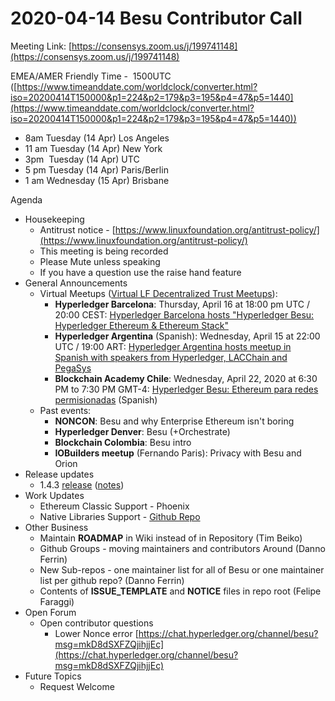 # 2020-04-14 Besu Contributor Call

Meeting Link: [https://consensys.zoom.us/j/199741148](https://consensys.zoom.us/j/199741148)

EMEA/AMER Friendly Time -  1500UTC ([https://www.timeanddate.com/worldclock/converter.html?iso=20200414T150000&p1=224&p2=179&p3=195&p4=47&p5=1440](https://www.timeanddate.com/worldclock/converter.html?iso=20200414T150000&p1=224&p2=179&p3=195&p4=47&p5=1440))

- 8am Tuesday (14 Apr) Los Angeles
- 11 am Tuesday (14 Apr) New York
- 3pm  Tuesday (14 Apr) UTC
- 5 pm Tuesday (14 Apr) Paris/Berlin
- 1 am Wednesday (15 Apr) Brisbane

Agenda

- Housekeeping
  - Antitrust notice - [https://www.linuxfoundation.org/antitrust-policy/](https://www.linuxfoundation.org/antitrust-policy/)
  - This meeting is being recorded
  - Please Mute unless speaking
  - If you have a question use the raise hand feature
- General Announcements
  - Virtual Meetups ([Virtual LF Decentralized Trust Meetups](https://lf-hyperledger.atlassian.net/wiki/spaces/events/pages/21790799/Virtual+LF+Decentralized+Trust+Meetups)):
    - **Hyperledger Barcelona**: Thursday, April 16 at 18:00 pm UTC / 20:00 CEST: [Hyperledger Barcelona hosts "Hyperledger Besu: Hyperledger Ethereum & Ethereum Stack"](https://www.meetup.com/Hyperledger-Barcelona/events/269968888/)
    - **Hyperledger Argentina** (Spanish): Wednesday, April 15 at 22:00 UTC / 19:00 ART: [Hyperledger Argentina hosts meetup in Spanish with speakers from Hyperledger, LACChain and PegaSys](https://www.meetup.com/Hyperledger-Argentina/events/269929651/)  
    - **Blockchain Academy Chile**: Wednesday, April 22, 2020 at 6:30 PM to 7:30 PM GMT-4: [Hyperledger Besu: Ethereum para redes permisionadas](https://www.meetup.com/blockacademycl/events/269916807/) (Spanish)
  - Past events:
    - **NONCON**: Besu and why Enterprise Ethereum isn't boring
    - **Hyperledger Denver**: Besu (+Orchestrate)
    - **Blockchain Colombia**: Besu intro
    - **IOBuilders meetup** (Fernando Paris): Privacy with Besu and Orion
- Release updates
  - 1.4.3 [release](https://pegasys.tech/solutions/hyperledger-besu/#downloads) ([notes](https://github.com/hyperledger/besu/releases/tag/1.4.3))
- Work Updates
  - Ethereum Classic Support - Phoenix
  - Native Libraries Support - [Github Repo](https://github.com/hyperledger/besu-native)
- Other Business
  - Maintain **ROADMAP** in Wiki instead of in Repository (Tim Beiko)
  - Github Groups - moving maintainers and contributors Around (Danno Ferrin)
  - New Sub-repos - one maintainer list for all of Besu or one maintainer list per github repo? (Danno Ferrin)
  - Contents of **ISSUE\_TEMPLATE** and **NOTICE** files in repo root (Felipe Faraggi)
- Open Forum  
  - Open contributor questions
    - Lower Nonce error [https://chat.hyperledger.org/channel/besu?msg=mkD8dSXFZQjihjjEc](https://chat.hyperledger.org/channel/besu?msg=mkD8dSXFZQjihjjEc)
- Future Topics
  - Request Welcome